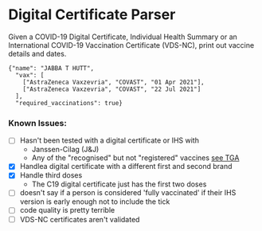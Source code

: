 # Digital Certificate Parser

Given a COVID-19 Digital Certificate,  Individual Health Summary or an International COVID-19 Vaccination Certificate (VDS-NC), print out vaccine details and dates.

    {"name": "JABBA T HUTT",
      "vax": [
        ["AstraZeneca Vaxzevria", "COVAST", "01 Apr 2021"],
        ["AstraZeneca Vaxzevria", "COVAST", "22 Jul 2021"]
      ],
      "required_vaccinations": true}

### Known Issues:
- [ ] Hasn't been tested with a digital certificate or IHS with
  - Janssen-Cilag (J&J)
  - Any of the "recognised" but not "registered" vaccines [see TGA](https://www.tga.gov.au/covid-19-vaccines-not-registered-australia-current-international-use-tga-advice-recognition)
- [x] Handlea  digital certificate with a different first and second brand
- [x] Handle third doses
  - The C19 digital certificate just has the first two doses
- [ ] doesn't say if a person is considered 'fully vaccinated' if their IHS version is early enough not to include the tick 
- [ ] code quality is pretty terrible
- [ ] VDS-NC certificates aren't validated 